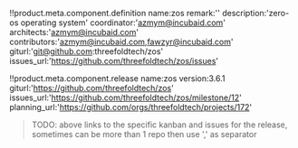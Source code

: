 
!!product.meta.component.definition name:zos
 remark:''
 description:'zero-os operating system'
 coordinator:'azmym@incubaid.com'
 architects:'azmym@incubaid.com'
 contributors:'azmym@incubaid.com,fawzyr@incubaid.com'
 giturl:'git@github.com:threefoldtech/zos'
 issues_url:'https://github.com/threefoldtech/zos/issues'

!!product.meta.component.release name:zos
    version:3.6.1
 giturl:'https://github.com/threefoldtech/zos'
 issues_url:'https://github.com/threefoldtech/zos/milestone/12'
 planning_url:'https://github.com/orgs/threefoldtech/projects/172'

> TODO: above links to the specific kanban and issues for the release, sometimes can be more than 1 repo then use ',' as separator
